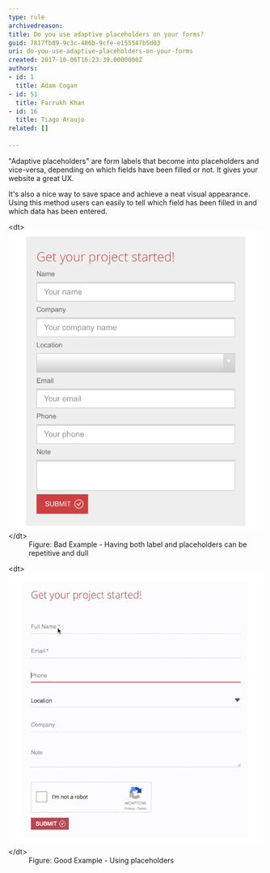 ```yaml
---
type: rule
archivedreason: 
title: Do you use adaptive placeholders on your forms?
guid: 7817fb89-9c3c-486b-9cfe-e155547b5d03
uri: do-you-use-adaptive-placeholders-on-your-forms
created: 2017-10-06T16:23:39.0000000Z
authors:
- id: 1
  title: Adam Cogan
- id: 51
  title: Farrukh Khan
- id: 16
  title: Tiago Araujo
related: []

---
```


"Adaptive placeholders" are form labels that become into placeholders and vice-versa, depending on which fields have been filled or not. It gives your website a great UX.


<!--endintro-->

It's also a nice way to save space and achieve a neat visual appearance. Using this method users can easily to tell which field has been filled in and which data has been entered.
<dl class="badImage">&lt;dt&gt; 
      <img src="placeholder-bad.png" alt="placeholder-bad.png"> 
   &lt;/dt&gt;<dd>Figure: Bad Example - Having both label and placeholders can be repetitive and dull<br></dd></dl><dl class="goodImage">&lt;dt&gt; 
      <img src="placeholder-good.gif" alt="placeholder-good.gif">&lt;/dt&gt;<dd>Figure: Good Example - Using placeholders</dd></dl>
